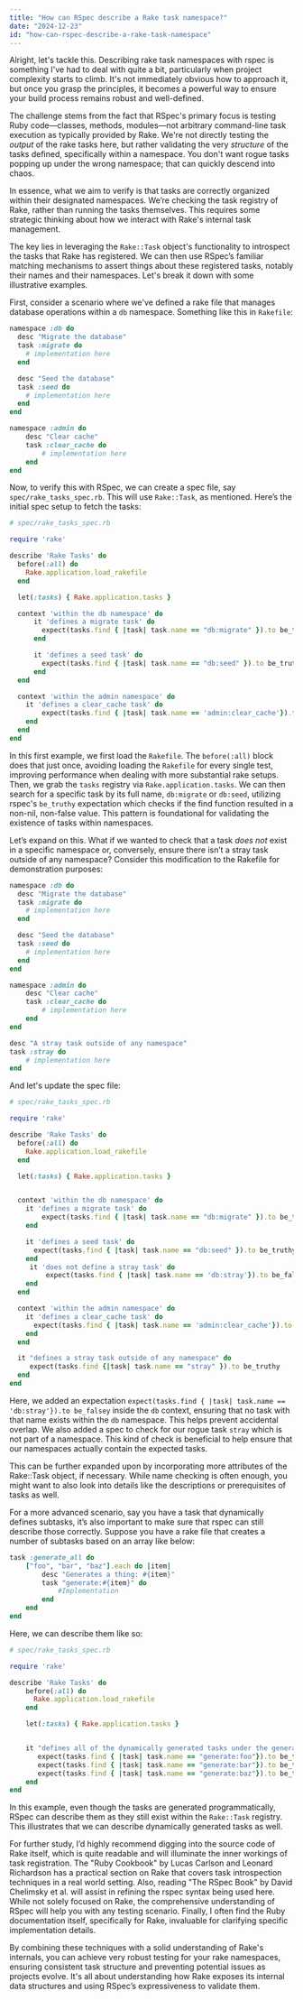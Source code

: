 ```yaml
---
title: "How can RSpec describe a Rake task namespace?"
date: "2024-12-23"
id: "how-can-rspec-describe-a-rake-task-namespace"
---
```


Alright, let's tackle this. Describing rake task namespaces with rspec is something I've had to deal with quite a bit, particularly when project complexity starts to climb. It's not immediately obvious how to approach it, but once you grasp the principles, it becomes a powerful way to ensure your build process remains robust and well-defined.

The challenge stems from the fact that RSpec's primary focus is testing Ruby code—classes, methods, modules—not arbitrary command-line task execution as typically provided by Rake. We're not directly testing the *output* of the rake tasks here, but rather validating the very *structure* of the tasks defined, specifically within a namespace. You don't want rogue tasks popping up under the wrong namespace; that can quickly descend into chaos.

In essence, what we aim to verify is that tasks are correctly organized within their designated namespaces. We’re checking the task registry of Rake, rather than running the tasks themselves. This requires some strategic thinking about how we interact with Rake's internal task management.

The key lies in leveraging the `Rake::Task` object's functionality to introspect the tasks that Rake has registered. We can then use RSpec’s familiar matching mechanisms to assert things about these registered tasks, notably their names and their namespaces. Let's break it down with some illustrative examples.

First, consider a scenario where we've defined a rake file that manages database operations within a `db` namespace. Something like this in `Rakefile`:

```ruby
namespace :db do
  desc "Migrate the database"
  task :migrate do
    # implementation here
  end

  desc "Seed the database"
  task :seed do
    # implementation here
  end
end

namespace :admin do
    desc "Clear cache"
    task :clear_cache do
        # implementation here
    end
end

```

Now, to verify this with RSpec, we can create a spec file, say `spec/rake_tasks_spec.rb`. This will use `Rake::Task`, as mentioned. Here’s the initial spec setup to fetch the tasks:

```ruby
# spec/rake_tasks_spec.rb

require 'rake'

describe 'Rake Tasks' do
  before(:all) do
    Rake.application.load_rakefile
  end

  let(:tasks) { Rake.application.tasks }

  context 'within the db namespace' do
      it 'defines a migrate task' do
        expect(tasks.find { |task| task.name == "db:migrate" }).to be_truthy
      end

      it 'defines a seed task' do
        expect(tasks.find { |task| task.name == "db:seed" }).to be_truthy
      end
  end

  context 'within the admin namespace' do
    it 'defines a clear_cache task' do
        expect(tasks.find { |task| task.name == 'admin:clear_cache'}).to be_truthy
    end
  end
end
```

In this first example, we first load the `Rakefile`. The `before(:all)` block does that just once, avoiding loading the `Rakefile` for every single test, improving performance when dealing with more substantial rake setups. Then, we grab the `tasks` registry via `Rake.application.tasks`. We can then search for a specific task by its full name, `db:migrate` or `db:seed`, utilizing rspec's `be_truthy` expectation which checks if the find function resulted in a non-nil, non-false value. This pattern is foundational for validating the existence of tasks within namespaces.

Let’s expand on this. What if we wanted to check that a task *does not* exist in a specific namespace or, conversely, ensure there isn’t a stray task outside of any namespace? Consider this modification to the Rakefile for demonstration purposes:

```ruby
namespace :db do
  desc "Migrate the database"
  task :migrate do
    # implementation here
  end

  desc "Seed the database"
  task :seed do
    # implementation here
  end
end

namespace :admin do
    desc "Clear cache"
    task :clear_cache do
        # implementation here
    end
end

desc "A stray task outside of any namespace"
task :stray do
    # implementation here
end
```

And let's update the spec file:

```ruby
# spec/rake_tasks_spec.rb

require 'rake'

describe 'Rake Tasks' do
  before(:all) do
    Rake.application.load_rakefile
  end

  let(:tasks) { Rake.application.tasks }


  context 'within the db namespace' do
    it 'defines a migrate task' do
        expect(tasks.find { |task| task.name == "db:migrate" }).to be_truthy
    end

    it 'defines a seed task' do
      expect(tasks.find { |task| task.name == "db:seed" }).to be_truthy
    end
     it 'does not define a stray task' do
         expect(tasks.find { |task| task.name == 'db:stray'}).to be_falsey
    end
  end

  context 'within the admin namespace' do
    it 'defines a clear_cache task' do
      expect(tasks.find { |task| task.name == 'admin:clear_cache'}).to be_truthy
    end
  end

  it "defines a stray task outside of any namespace" do
     expect(tasks.find {|task| task.name == "stray" }).to be_truthy
  end
end
```

Here, we added an expectation `expect(tasks.find { |task| task.name == 'db:stray'}).to be_falsey` inside the `db` context, ensuring that no task with that name exists within the `db` namespace. This helps prevent accidental overlap. We also added a spec to check for our rogue task `stray` which is not part of a namespace. This kind of check is beneficial to help ensure that our namespaces actually contain the expected tasks.

This can be further expanded upon by incorporating more attributes of the Rake::Task object, if necessary. While name checking is often enough, you might want to also look into details like the descriptions or prerequisites of tasks as well.

For a more advanced scenario, say you have a task that dynamically defines subtasks, it’s also important to make sure that rspec can still describe those correctly. Suppose you have a rake file that creates a number of subtasks based on an array like below:

```ruby
task :generate_all do
    ["foo", "bar", "baz"].each do |item|
        desc "Generates a thing: #{item}"
        task "generate:#{item}" do
            #Implementation
        end
    end
end
```

Here, we can describe them like so:

```ruby
# spec/rake_tasks_spec.rb

require 'rake'

describe 'Rake Tasks' do
    before(:all) do
      Rake.application.load_rakefile
    end

    let(:tasks) { Rake.application.tasks }


    it "defines all of the dynamically generated tasks under the generate namespace" do
       expect(tasks.find { |task| task.name == "generate:foo"}).to be_truthy
       expect(tasks.find { |task| task.name == "generate:bar"}).to be_truthy
       expect(tasks.find { |task| task.name == "generate:baz"}).to be_truthy
    end
end
```

In this example, even though the tasks are generated programmatically, RSpec can describe them as they still exist within the `Rake::Task` registry. This illustrates that we can describe dynamically generated tasks as well.

For further study, I’d highly recommend digging into the source code of Rake itself, which is quite readable and will illuminate the inner workings of task registration. The "Ruby Cookbook" by Lucas Carlson and Leonard Richardson has a practical section on Rake that covers task introspection techniques in a real world setting. Also, reading "The RSpec Book" by David Chelimsky et al. will assist in refining the rspec syntax being used here. While not solely focused on Rake, the comprehensive understanding of RSpec will help you with any testing scenario. Finally, I often find the Ruby documentation itself, specifically for Rake, invaluable for clarifying specific implementation details.

By combining these techniques with a solid understanding of Rake's internals, you can achieve very robust testing for your rake namespaces, ensuring consistent task structure and preventing potential issues as projects evolve. It's all about understanding how Rake exposes its internal data structures and using RSpec’s expressiveness to validate them.
